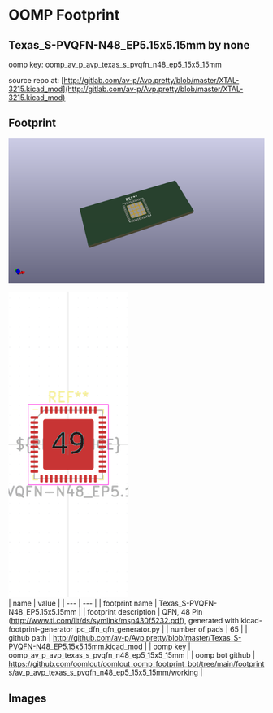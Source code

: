 # OOMP Footprint  
## Texas_S-PVQFN-N48_EP5.15x5.15mm  by none  
  
oomp key: oomp_av_p_avp_texas_s_pvqfn_n48_ep5_15x5_15mm  
  
source repo at: [http://gitlab.com/av-p/Avp.pretty/blob/master/XTAL-3215.kicad_mod](http://gitlab.com/av-p/Avp.pretty/blob/master/XTAL-3215.kicad_mod)  
## Footprint  
  
[![working_kicad_pcb_3d.png](working_kicad_pcb_3d_600.png)](working_kicad_pcb_3d.png)  
  
[![working.png](working_600.png)](working.png)  
| name | value | 
| --- | --- | 
| footprint name | Texas_S-PVQFN-N48_EP5.15x5.15mm | 
| footprint description | QFN, 48 Pin (http://www.ti.com/lit/ds/symlink/msp430f5232.pdf), generated with kicad-footprint-generator ipc_dfn_qfn_generator.py | 
| number of pads | 65 | 
| github path | http://github.com/av-p/Avp.pretty/blob/master/Texas_S-PVQFN-N48_EP5.15x5.15mm.kicad_mod | 
| oomp key | oomp_av_p_avp_texas_s_pvqfn_n48_ep5_15x5_15mm | 
| oomp bot github | https://github.com/oomlout/oomlout_oomp_footprint_bot/tree/main/footprints/av_p_avp_texas_s_pvqfn_n48_ep5_15x5_15mm/working | 
## Images  
